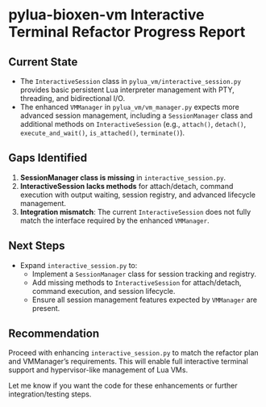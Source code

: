 # pylua-bioxen-vm Interactive Terminal Refactor Progress Report

## Current State
- The `InteractiveSession` class in `pylua_vm/interactive_session.py` provides basic persistent Lua interpreter management with PTY, threading, and bidirectional I/O.
- The enhanced `VMManager` in `pylua_vm/vm_manager.py` expects more advanced session management, including a `SessionManager` class and additional methods on `InteractiveSession` (e.g., `attach()`, `detach()`, `execute_and_wait()`, `is_attached()`, `terminate()`).

## Gaps Identified
1. **SessionManager class is missing** in `interactive_session.py`.
2. **InteractiveSession lacks methods** for attach/detach, command execution with output waiting, session registry, and advanced lifecycle management.
3. **Integration mismatch**: The current `InteractiveSession` does not fully match the interface required by the enhanced `VMManager`.

## Next Steps
- Expand `interactive_session.py` to:
  - Implement a `SessionManager` class for session tracking and registry.
  - Add missing methods to `InteractiveSession` for attach/detach, command execution, and session lifecycle.
  - Ensure all session management features expected by `VMManager` are present.

## Recommendation
Proceed with enhancing `interactive_session.py` to match the refactor plan and VMManager’s requirements. This will enable full interactive terminal support and hypervisor-like management of Lua VMs.

Let me know if you want the code for these enhancements or further integration/testing steps.
